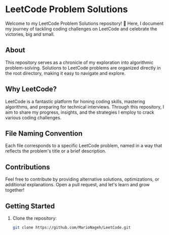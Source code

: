 # LeetCode Problem Solutions

Welcome to my LeetCode Problem Solutions repository! 🚀 Here, I document my journey of tackling coding challenges on LeetCode and celebrate the victories, big and small.

## About

This repository serves as a chronicle of my exploration into algorithmic problem-solving. Solutions to LeetCode problems are organized directly in the root directory, making it easy to navigate and explore.

## Why LeetCode?

LeetCode is a fantastic platform for honing coding skills, mastering algorithms, and preparing for technical interviews. Through this repository, I aim to share my progress, insights, and the strategies I employ to crack various coding challenges.

## File Naming Convention

Each file corresponds to a specific LeetCode problem, named in a way that reflects the problem's title or a brief description.

## Contributions

Feel free to contribute by providing alternative solutions, optimizations, or additional explanations. Open a pull request, and let's learn and grow together!

## Getting Started

1. Clone the repository:
   ```bash
   git clone https://github.com/MarioNageh/LeetCode.git